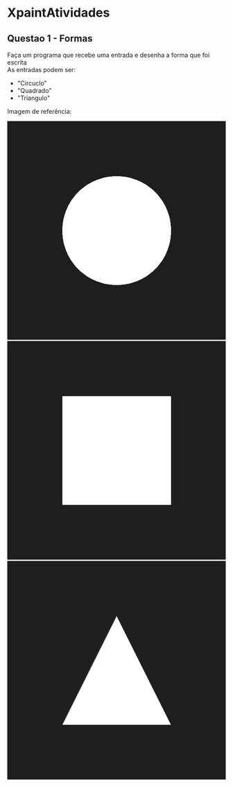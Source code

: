 # XpaintAtividades

## Questao 1 - Formas
Faça um programa que recebe uma entrada e desenha a forma que foi escrita
<br>As entradas podem ser: 
- "Circuclo"
- "Quadrado"
- "Triangulo"

<p>Imagem de referência:</p>

![Referencia_Atividade1](exemplo1-1.png)
![Referencia_Atividade1](exemplo1-2.png)
![Referencia_Atividade1](exemplo1-3.png)

